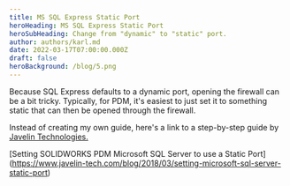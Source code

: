 ```yaml
---
title: MS SQL Express Static Port
heroHeading: MS SQL Express Static Port
heroSubHeading: Change from "dynamic" to "static" port.
author: authors/karl.md
date: 2022-03-17T07:00:00.000Z
draft: false
heroBackground: /blog/5.png
---
```


Because SQL Express defaults to a dynamic port, opening the firewall can be a bit tricky. Typically, for PDM, it's easiest to just set it to something static that can then be opened through the firewall.

Instead of creating my own guide, here's a link to a step-by-step guide by [Javelin Technologies.](https://javelin-tech.com "Javelin Technologies")

\[Setting SOLIDWORKS PDM Microsoft SQL Server to use a Static Port]\(https://www.javelin-tech.com/blog/2018/03/setting-microsoft-sql-server-static-port)
